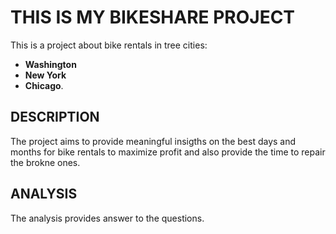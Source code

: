 # THIS IS MY BIKESHARE PROJECT 
This is a project about bike rentals in tree cities:
- **Washington** 
-  **New York** 
-  **Chicago**.

## DESCRIPTION
The project aims to provide meaningful insigths on the best days and months for bike rentals to maximize profit and also provide the time to repair the brokne ones.

## ANALYSIS
The analysis provides answer to the questions.